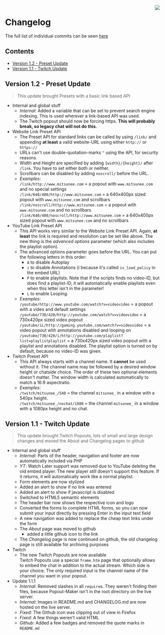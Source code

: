 <img src="http://popoutmaker.mitsunee.com/assets/icon64.gif" align="right">

# Changelog

The full list of individual commits can be seen [here](https://github.com/Mitsunee/Popout-Maker/commits/master)

## Contents

- [Version 1.2 - Preset Update](#preset-update)
- [Version 1.1 - Twitch Update](#twitch-update)

<a name="#preset-update"></a>
## Version 1.2 - Preset Update

> This update brought Presets with a basic link based API

- Internal and global stuff
	- *Internal*: Added a variable that can be set to prevent search engine indexing. This is used wherever a link-based API was used.
	- The Twitch popout should now be forcing https. **This will probably break, so legacy chat will not do this.**
- Website Link Preset API
	- The Preset API for standard links can be called by using `/link/` and appending **at least** a valid website-URL using either `http://` or `https://`
	- URLs can't use double-quotation-marks `"` using the API, for security reasons.
	- Width and Height are specified by adding `{width}/{height}/` after `/link`. You have to set either both or neither.
	- Scrollbars can be disabled by adding `noscroll/` before the URL.
	- *Examples*:  
	`/link/http://www.mitsunee.com` = a popout with `www.mitsunee.com` and no special settings  
	`/link/640/400/http://www.mitsunee.com` = a 640x400px sized popout with `www.mitsunee.com` and scrollbars  
	`/link/noscroll/http://www.mitsunee.com` = a popout with `www.mitsunee.com` and no scrollbars  
	`/link/640/400/noscroll/http://www.mitsunee.com` = a 640x400px sized popout with `www.mitsunee.com` and no scrollbars
- YouTube Link Preset API
	- This API works very similar to the Website Link Preset API. Again, **at least** the link is required and resolution can be set like above. The new thing is the *advanced options* parameter (which also includes the playlist option).
	- The advanced options parameter goes before the URL. You can put the following letters in this order:
		- ``A`` to disable Autoplay
		- ``i`` to disable Annotations (i because it's called ``iv_load_policy`` in the embed URL)
		- ``P`` to enable playlists. Note that if the scripts finds no video-ID, but does find a playlist-ID, it will automatically enable playlists even when this letter isn't in the parameter!
		- ``L`` to enable Looping.
	- *Examples*:  
	`/youtube/http://www.youtube.com/watch?v=videovideo` = a popout with a video and default settings  
	`/youtube/730/420/http://youtube.com/watch?v=videovideo` = a 730x420px sized video popout  
	`/youtube/iL/http://gaming.youtube.com/watch?v=videovideo` = a video popout with annotations disabled and looping on  
	`/youtube/730/420/i/http://youtube.com/playlist?list=playlistplaylist` = a 730x420px sized video popout with a playlist and annotations disabled. The playlist option is turned on by default, because no video-ID was given.
- Twitch Preset API
	- This API always starts with a channel name. It **cannot** be used without it. The channel name may be followed by a desired window height or chatside choice. The order of these two optional elements doesn't matter. The window width is calculated automatically to match a 16:9 aspectratio.
	- *Examples*:  
	`/twitch/mitsunee_/540` = the channel `mitsunee_` in a window with a 540px height.  
	`/twitch/mitsunee_/nochat/1080` = the channel `mitsunee_` in a window with a 1080px height and no chat.

<a name="#twitch-update"></a>
## Version 1.1 - Twitch Update

> This update brought Twitch Popouts, lots of small and large design changes and moved the About and Changelog pages to github

- Internal and global stuff
	- *Internal*: Parts of the header, navigation and footer are now automatically included via PHP
	- *YT*: Watch Later support was removed due to YouTube deleting the old embed player. The new player still doesn't support this feature. If it returns, it will automatically work like a normal playlist.
	- Form elements are now stylized
	- Added an alert to show if no link was entered
	- Added an alert to show if javascript is disabled
	- Switched to HTML5 semantic elements
	- The header bar now shows the respective icon and logo
	- Converted the forms to complete HTML forms, so you can now submit your input directly by pressing Enter in the input text field
	- A new navigation was added to replace the cheap text links under the form
	- The *About* page was moved to github
		- added a little github icon to the link
	- The *Changelog* page is now continued on github, the old changelog page is still available for archiving purposes
- Twitch
	- The new Twitch Popouts are now available  
	Twitch Popouts use a special `frame.htm` page that optionally allows to embed the chat in addition to the actual stream. Which side is your choice. The only required input is the channel name of the channel you want in your popout.
- Update 1.1.1
	- *Internal*: Removed slashes in all `require`s. They weren't finding their files, because Popout-Maker isn't in the root directory on the live server.
	- *Internal*: Images in README.md and CHANGELOG.md are now hosted on the live server.
	- *Fixed*: The Github icon was clipping out of view in Firefox
	- *Fixed*: A few things weren't valid HTML
	- *Github*: Added a few badges and removed the quote marks in `README.md`